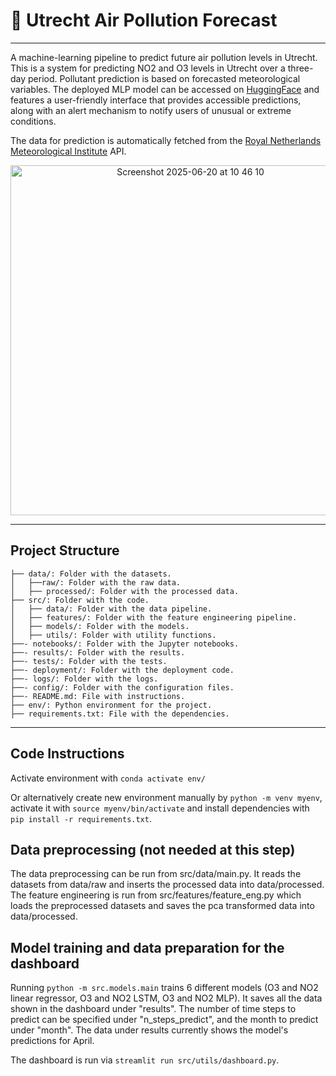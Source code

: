 # 🚦 Utrecht Air Pollution Forecast

---

A machine-learning pipeline to predict future air pollution levels in Utrecht. This is a system for predicting NO2 and O3 levels in Utrecht over a three-day period. Pollutant prediction is based on forecasted meteorological variables. The deployed MLP model can be accessed on [HuggingFace](https://huggingface.co/spaces/MLINPrediction/pollution_prediction) and features a user-friendly interface that provides accessible predictions, along with an alert mechanism to notify users of unusual or extreme conditions.

The data for prediction is automatically fetched from the [Royal Netherlands Meteorological Institute](https://open-meteo.com/en/docs/knmi-api#latitude=52.11&longitude=5.1806&hourly=temperature_2m,dew_point_2m,wind_speed_10m,wind_direction_10m,wind_gusts_10m,sunshine_duration,global_tilted_irradiance&daily=weather_code) API.

<div align="center">
  <img width="560" alt="Screenshot 2025-06-20 at 10 46 10" src="https://github.com/user-attachments/assets/5ff23255-5e27-4a84-8f4a-2f4841750795" />
</div>

---

## Project Structure

```
├── data/: Folder with the datasets.
│   ├──raw/: Folder with the raw data.
│   ├── processed/: Folder with the processed data.
├── src/: Folder with the code.
│   ├── data/: Folder with the data pipeline.
│   ├── features/: Folder with the feature engineering pipeline.
│   ├── models/: Folder with the models.
│   ├── utils/: Folder with utility functions.
├──- notebooks/: Folder with the Jupyter notebooks.
├──- results/: Folder with the results.
├──- tests/: Folder with the tests.
├──- deployment/: Folder with the deployment code.
├──- logs/: Folder with the logs.
├──- config/: Folder with the configuration files.
├──- README.md: File with instructions.
├── env/: Python environment for the project. 
├── requirements.txt: File with the dependencies.
```
---

## Code Instructions

Activate environment with ```conda activate env/``` 

Or alternatively create new environment manually by ```python -m venv myenv```, activate it with ```source myenv/bin/activate``` and install dependencies with ```pip install -r requirements.txt```.

## Data preprocessing (not needed at this step)

The data preprocessing can be run from src/data/main.py. It reads the datasets
from data/raw and inserts the processed data into data/processed. The feature
engineering is run from src/features/feature_eng.py which loads the
preprocessed datasets and saves the pca transformed data into data/processed.

## Model training and data preparation for the dashboard

Running ```python -m src.models.main``` trains 6 different models (O3 and NO2
linear regressor, O3 and NO2 LSTM, O3 and NO2 MLP). It saves all the data
shown in the dashboard under "results". The number of time steps to predict
can be specified under "n_steps_predict", and the month to predict under
"month". The data under results currently shows the model's predictions for
April. 

The dashboard is run via ```streamlit run src/utils/dashboard.py```.


